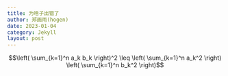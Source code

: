 ```yaml
---
title: 为啥子出错了
author: 郑画雨(hogen)
date: 2023-01-04
category: Jekyll
layout: post
---
```


$$\left( \sum_{k=1}^n a_k b_k \right)^2 \leq \left( \sum_{k=1}^n a_k^2 \right) \left( \sum_{k=1}^n b_k^2 \right)$$